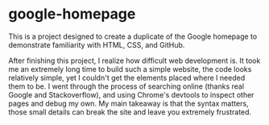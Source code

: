 # google-homepage

This is a project designed to create a duplicate of the Google homepage to demonstrate familiarity with HTML, CSS, and GitHub.

After finishing this project, I realize how difficult web development is. It took me an extremely long time to build such a simple website, the code looks relatively simple, yet I couldn't get the elements placed where I needed them to be. I went through the process of searching online (thanks real Google and Stackoverflow), and using Chrome's devtools to inspect other pages and debug my own. My main takeaway is that the syntax matters, those small details can break the site and leave you extremely frustrated. 
